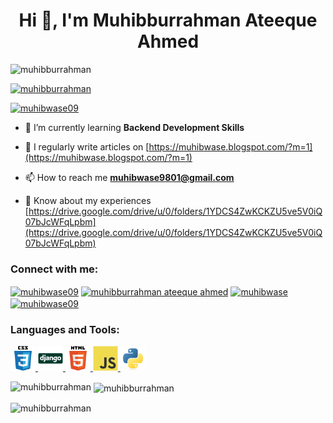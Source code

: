 <h1 align="center">Hi 👋, I'm Muhibburrahman Ateeque Ahmed</h1>
<p align="left"> <img src="https://komarev.com/ghpvc/?username=muhibburrahman&label=Profile%20views&color=0e75b6&style=flat" alt="muhibburrahman" /> </p>

<p align="left"> <a href="https://github.com/ryo-ma/github-profile-trophy"><img src="https://github-profile-trophy.vercel.app/?username=muhibburrahman" alt="muhibburrahman" /></a> </p>

<p align="left"> <a href="https://twitter.com/muhibwase09" target="blank"><img src="https://img.shields.io/twitter/follow/muhibwase09?logo=twitter&style=for-the-badge" alt="muhibwase09" /></a> </p>

- 🌱 I’m currently learning **Backend Development Skills**

- 📝 I regularly write articles on [https://muhibwase.blogspot.com/?m=1](https://muhibwase.blogspot.com/?m=1)

- 📫 How to reach me **muhibwase9801@gmail.com**

- 📄 Know about my experiences [https://drive.google.com/drive/u/0/folders/1YDCS4ZwKCKZU5ve5V0iQ07bJcWFqLpbm](https://drive.google.com/drive/u/0/folders/1YDCS4ZwKCKZU5ve5V0iQ07bJcWFqLpbm)

<h3 align="left">Connect with me:</h3>
<p align="left">
<a href="https://twitter.com/muhibwase09" target="blank"><img align="center" src="https://raw.githubusercontent.com/rahuldkjain/github-profile-readme-generator/master/src/images/icons/Social/twitter.svg" alt="muhibwase09" height="30" width="40" /></a>
<a href="https://linkedin.com/in/muhibburrahman ateeque ahmed" target="blank"><img align="center" src="https://raw.githubusercontent.com/rahuldkjain/github-profile-readme-generator/master/src/images/icons/Social/linked-in-alt.svg" alt="muhibburrahman ateeque ahmed" height="30" width="40" /></a>
<a href="https://fb.com/muhibwase" target="blank"><img align="center" src="https://raw.githubusercontent.com/rahuldkjain/github-profile-readme-generator/master/src/images/icons/Social/facebook.svg" alt="muhibwase" height="30" width="40" /></a>
<a href="https://instagram.com/muhibwase09" target="blank"><img align="center" src="https://raw.githubusercontent.com/rahuldkjain/github-profile-readme-generator/master/src/images/icons/Social/instagram.svg" alt="muhibwase09" height="30" width="40" /></a>
</p>

<h3 align="left">Languages and Tools:</h3>
<p align="left"> <a href="https://www.w3schools.com/css/" target="_blank" rel="noreferrer"> <img src="https://raw.githubusercontent.com/devicons/devicon/master/icons/css3/css3-original-wordmark.svg" alt="css3" width="40" height="40"/> </a> <a href="https://www.djangoproject.com/" target="_blank" rel="noreferrer"> <img src="https://raw.githubusercontent.com/devicons/devicon/master/icons/django/django-original.svg" alt="django" width="40" height="40"/> </a> <a href="https://www.w3.org/html/" target="_blank" rel="noreferrer"> <img src="https://raw.githubusercontent.com/devicons/devicon/master/icons/html5/html5-original-wordmark.svg" alt="html5" width="40" height="40"/> </a> <a href="https://developer.mozilla.org/en-US/docs/Web/JavaScript" target="_blank" rel="noreferrer"> <img src="https://raw.githubusercontent.com/devicons/devicon/master/icons/javascript/javascript-original.svg" alt="javascript" width="40" height="40"/> </a> <a href="https://www.python.org" target="_blank" rel="noreferrer"> <img src="https://raw.githubusercontent.com/devicons/devicon/master/icons/python/python-original.svg" alt="python" width="40" height="40"/> </a> </p>

<p><img align="left" src="https://github-readme-stats.vercel.app/api/top-langs?username=muhibburrahman&show_icons=true&locale=en&layout=compact" alt="muhibburrahman" /></p>

<p>&nbsp;<img align="center" src="https://github-readme-stats.vercel.app/api?username=muhibburrahman&show_icons=true&locale=en" alt="muhibburrahman" /></p>

<p><img align="center" src="https://github-readme-streak-stats.herokuapp.com/?user=muhibburrahman&" alt="muhibburrahman" /></p>

